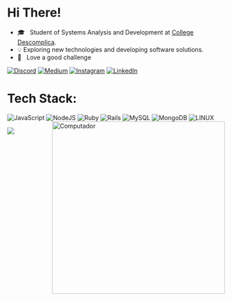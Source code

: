 # Hi There!

- 🎓 &nbsp; Student of Systems Analysis and Development at <a href="https://descomplica.com.br/faculdade/b/">College Descomplica</a>.
-  &#128161; Exploring new technologies and developing software solutions.
- 🌱 &nbsp; Love a good challenge

[![Discord](https://img.shields.io/badge/Discord-%237289DA.svg?logo=discord&logoColor=white)](htttps://discord.gg/RafaProtasio#9366) [![Medium](https://img.shields.io/badge/Medium-12100E?logo=medium&logoColor=white)](https://medium.com/@https://rafaelaprotasio.medium.com/) [![Instagram](https://img.shields.io/badge/Instagram-%23E4405F.svg?logo=Instagram&logoColor=white)](https://instagram.com/https://www.instagram.com/protasiox/) [![LinkedIn](https://img.shields.io/badge/LinkedIn-%230077B5.svg?logo=linkedin&logoColor=white)](https://linkedin.com/in/https://www.linkedin.com/in/rafaela-protasio/) 



# Tech Stack:

![JavaScript](https://img.shields.io/badge/javascript-%23323330.svg?style=flat&logo=javascript&logoColor=%23F7DF1E)
![NodeJS](https://img.shields.io/badge/node.js-6DA55F?style=plastic&logo=node.js&logoColor=white)
![Ruby](https://img.shields.io/badge/ruby-%23CC342D.svg?style=plastic&logo=ruby&logoColor=white) 
![Rails](https://img.shields.io/badge/rails-%23CC0000.svg?style=plastic&logo=ruby-on-rails&logoColor=white)
![MySQL](https://img.shields.io/badge/mysql-%2300f.svg?style=flat&logo=mysql&logoColor=white) 
![MongoDB](https://img.shields.io/badge/MongoDB-%234ea94b.svg?style=flat&logo=mongodb&logoColor=white) 
![LINUX](https://img.shields.io/badge/Linux-FCC624?style=flat&logo=linux&logoColor=black)
<img src="https://cdna.artstation.com/p/assets/images/images/021/720/920/original/pixel-jeff-mario.gif?1572709433" min-width="400px" max-width="400px" width="400px" align="right" alt="Computador">

![](https://github-readme-stats-git-masterrstaa-rickstaa.vercel.app/api/top-langs/?username=Rafa-protasio&theme=nightowl&hide_border=false&include_all_commits=true&count_private=true&layout=compact)

